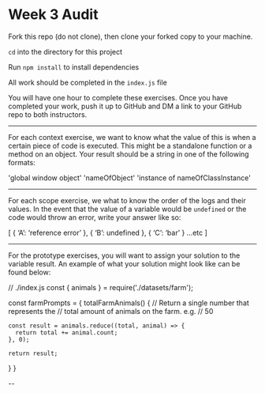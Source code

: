 # Week 3 Audit

 Fork this repo (do not clone), then clone your forked copy to your machine. 

 `cd` into the directory for this project

 Run `npm install` to install dependencies

 All work should be completed in the `index.js` file

You will have one hour to complete these exercises. Once you have completed your work, push it up to GitHub and DM a link to your GitHub repo to both instructors.

---

For each context exercise, we want to know what the value of this is when a certain piece of code is executed. This might be a standalone function or a method on an object. Your result should be a string in one of the following formats:

'global window object'
'nameOfObject'
'instance of nameOfClassInstance'

--- 

For each scope exercise, we what to know the order of the logs and their values. In the event that the value of a variable would be `undefined` or the code would throw an error, write your answer like so:

[
 { ‘A’: ‘reference error’ },
 { ‘B’: undefined },
 { ‘C’: ‘bar’ }
 …etc
]

--- 

For the prototype exercises, you will want to assign your solution to the variable result. An example of what your solution might look like can be found below: 

// ./index.js
const { animals } = require('./datasets/farm');

const farmPrompts = {
  totalFarmAnimals() {
    // Return a single number that represents the
    // total amount of animals on the farm. e.g.
    // 50

    const result = animals.reduce((total, animal) => {
      return total += animal.count;
    }, 0);

    return result;

  }
}

-- 